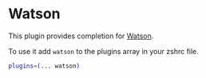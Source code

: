 # Watson

This plugin provides completion for [Watson](https://tailordev.github.io/Watson/).

To use it add `watson` to the plugins array in your zshrc file.

```zsh
plugins=(... watson)
```
